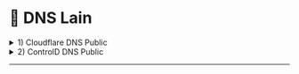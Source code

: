 # 📝 DNS Lain

<details>

<summary>1) Cloudflare DNS Public</summary>

#### Versi Hostname/Resolver

```host
1dot1dot1dot1.cloudflare-dns.com
```

```host
one.one.one.one
```

```host
security.cloudflare-dns.com
```

```host
family.cloudflare-dns.com
```

#### Versi IP

```ip
1.1.1.1
```

```ip
1.0.0.1
```

```ip
1.1.1.2
```

```ip
1.0.0.2
```

```ip
1.1.1.3
```

```ip
1.0.0.3
```

***

Cek koneksi-nya di [https://one.one.one.one/help](https://one.one.one.one/help)

<img src="../.gitbook/assets/dns-cf.png" alt="Contoh jika sudah konek ke CF" data-size="original">

`Source:` https://developers.cloudflare.com/1.1.1.1/setup/android/#android-11-or-later

</details>

<details>

<summary>2) ControlD DNS Public</summary>

```dns-over-tls/doq
p2.freedns.controld.com
```

```dns-over-tls/doq
uncensored.freedns.controld.com
```

```dns-over-tls/doq
x-oisd.freedns.controld.com
```

```dns-over-tls/doq
x-goodbyeads.freedns.controld.com
```

Cek koneksi-nya di [https://one.one.one.one/help](https://one.one.one.one/help)

`Source:` https://controld.com/free-dns

</details>

***
